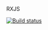 RXJS

[![Build status](https://ci.appveyor.com/api/projects/status/q47lbagrvs4r3glk?svg=true)](https://ci.appveyor.com/project/Yaraspik/rxjs)